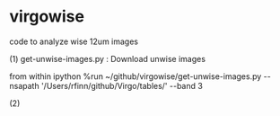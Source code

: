 # virgowise
code to analyze wise 12um images

(1) get-unwise-images.py : Download unwise images

from within ipython
%run ~/github/virgowise/get-unwise-images.py --nsapath '/Users/rfinn/github/Virgo/tables/' --band 3

(2) 
